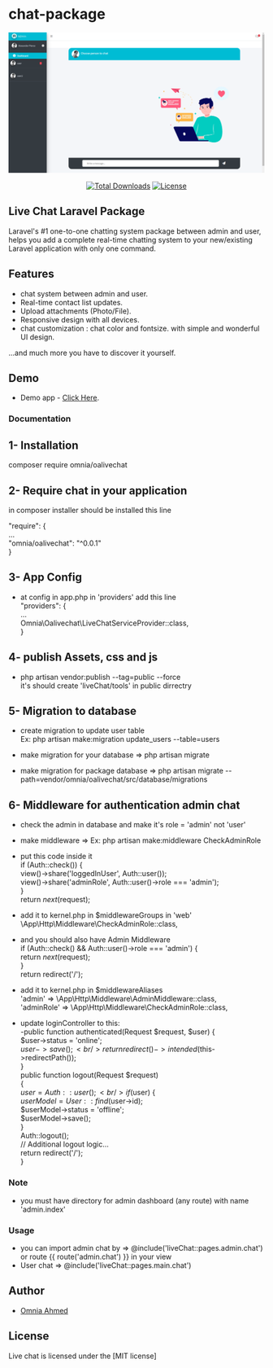 # chat-package

<p style="text-align:center;width:100%;"><img src="/art/preview.png" alt="Live chat Laravel Package"></p>

<p align="center">
<a href="https://packagist.org/packages/omnia/oalivechat"><img src="https://poser.pugx.org/munafio/chatify/downloads?style=flat-square" alt="Total Downloads"></a>
<a href="https://packagist.org/packages/omnia/oalivechat"><img src="https://poser.pugx.org/munafio/chatify/license?style=flat-square" alt="License"></a>
</p>

## Live Chat Laravel Package

Laravel's #1 one-to-one chatting system package between admin and user, helps you add a complete real-time chatting system to your new/existing Laravel application with only one command.

## Features

- chat system between admin and user.
- Real-time contact list updates.
- Upload attachments (Photo/File).
- Responsive design with all devices.
- chat customization : chat color and fontsize.
  with simple and wonderful UI design.

...and much more you have to discover it yourself.

## Demo

- Demo app - [Click Here](https://github.com/OmniaAhmed208/live_chat_demo).

### Documentation

## 1- Installation 

composer require omnia/oalivechat

## 2- Require chat in your application

in composer installer should be installed this line

"require": { <br/>
  ... <br/>
  "omnia/oalivechat": "^0.0.1" <br/>
}

## 3- App Config

- at config in app.php in 'providers' add this line <br/>
"providers": { <br/>
  ... <br/>
  Omnia\Oalivechat\LiveChatServiceProvider::class, <br/>
}

## 4- publish Assets, css and js

- php artisan vendor:publish --tag=public --force <br/>
 it's should create 'liveChat/tools' in public dirrectry

## 5- Migration to database

- create migration to update user table <br/>
Ex: php artisan make:migration update_users --table=users

- make migration for your database => php artisan migrate
- make migration for package database => php artisan migrate --path=vendor/omnia/oalivechat/src/database/migrations

## 6- Middleware for authentication admin chat

- check the admin in database and make it's role = 'admin' not 'user'
- make middleware => Ex: php artisan make:middleware CheckAdminRole
- put this code inside it <br/>
if (Auth::check()) { <br/>
  view()->share('loggedInUser', Auth::user()); <br/>
  view()->share('adminRole', Auth::user()->role === 'admin');<br/>
}<br/>
return $next($request);

- add it to kernel.php in $middlewareGroups in 'web' <br/>
 \App\Http\Middleware\CheckAdminRole::class,

- and you should also have Admin Middleware <br/>
if (Auth::check() && Auth::user()->role === 'admin') { <br/>
  return $next($request); <br/>
}<br/>
return redirect('/');

- add it to kernel.php in $middlewareAliases <br/>
'admin' => \App\Http\Middleware\AdminMiddleware::class, <br/>
'adminRole' => \App\Http\Middleware\CheckAdminRole::class,

- update loginController to this: <br/>
-public function authenticated(Request $request, $user)
{<br/>
    $user->status = 'online';<br/>
    $user->save();<br/>
    return redirect()->intended($this->redirectPath());<br/>
}<br/>
public function logout(Request $request) <br/>
{<br/>
  $user = Auth::user();<br/>
  if ($user) { <br/>
      $userModel = User::find($user->id);<br/>
      $userModel->status = 'offline';<br/>
      $userModel->save();<br/>
  }<br/>
  Auth::logout();<br/>
  // Additional logout logic... <br/>
  return redirect('/'); <br/>
}

### Note

- you must have directory for admin dashboard (any route) with name 'admin.index'

### Usage

- you can import admin chat by => @include('liveChat::pages.admin.chat') or route {{ route('admin.chat') }} in your view
- User chat => @include('liveChat::pages.main.chat')

## Author

- [Omnia Ahmed](https://omnia-ahmed.onrender.com/index)

## License

Live chat is licensed under the [MIT license]
